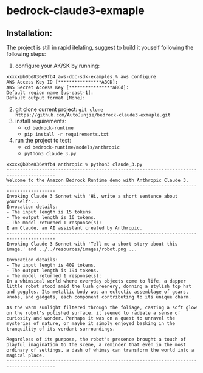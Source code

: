 # bedrock-claude3-exmaple


## Installation:
The project is still in rapid itelating, suggest to build it youself following the following steps:

1. configure your AK/SK by running:

```
xxxxx@b0be836e9fb4 aws-doc-sdk-examples % aws configure
AWS Access Key ID [****************ABCD]: 
AWS Secret Access Key [****************aBCd]: 
Default region name [us-east-1]: 
Default output format [None]:
```

2. git clone current project: `git clone https://github.com/AutoJunjie/bedrock-claude3-exmaple.git`
3. install requirements:
    - `cd bedrock-runtime`
    - `pip install -r requirements.txt`
4. run the project to test:
    - `cd bedrock-runtime/models/anthropic`
    - `python3 claude_3.py`

```
xxxxx@b0be836e9fb4 anthropic % python3 claude_3.py
----------------------------------------------------------------------------------------
Welcome to the Amazon Bedrock Runtime demo with Anthropic Claude 3.
----------------------------------------------------------------------------------------
Invoking Claude 3 Sonnet with 'Hi, write a short sentence about yourself'...
Invocation details:
- The input length is 15 tokens.
- The output length is 16 tokens.
- The model returned 1 response(s):
I am Claude, an AI assistant created by Anthropic.
----------------------------------------------------------------------------------------
Invoking Claude 3 Sonnet with 'Tell me a short story about this image.' and ../../resources/images/robot.png ...

Invocation details:
- The input length is 409 tokens.
- The output length is 194 tokens.
- The model returned 1 response(s):
In a whimsical world where everyday objects come to life, a dapper little robot stood amid the lush greenery, donning a stylish top hat and goggles. Its metallic body was an eclectic assemblage of gears, knobs, and gadgets, each component contributing to its unique charm.

As the warm sunlight filtered through the foliage, casting a soft glow on the robot's polished surface, it seemed to radiate a sense of curiosity and wonder. Perhaps it was on a quest to unravel the mysteries of nature, or maybe it simply enjoyed basking in the tranquility of its verdant surroundings.

Regardless of its purpose, the robot's presence brought a touch of playful imagination to the scene, a reminder that even in the most ordinary of settings, a dash of whimsy can transform the world into a magical place.
----------------------------------------------------------------------------------------
```
